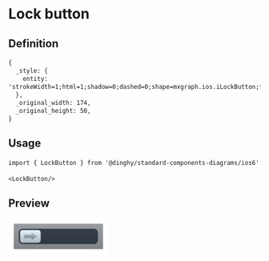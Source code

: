 # Lock button

## Definition

```
{
  _style: { 
    entity: 'strokeWidth=1;html=1;shadow=0;dashed=0;shape=mxgraph.ios.iLockButton;fontColor=#cccccc;fontSize=13;mainText=;spacingLeft=50;spacingRight=10;align=center;sketch=0;whiteSpace=wrap;',
  },
  _original_width: 174,
  _original_height: 50,
}
```

## Usage

```
import { LockButton } from '@dinghy/standard-components-diagrams/ios6'

<LockButton/>
```

## Preview

<img src="./lock-button.png" width="200"/>
